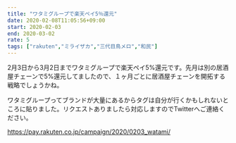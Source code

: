 ```yaml
---
title: "ワタミグループで楽天ペイ5％還元"
date: 2020-02-08T11:05:56+09:00
start: 2020-02-03
end: 2020-03-02
rate: 5
tags: ["rakuten","ミライザカ","三代目鳥メロ","和民"]
---
```


2月3日から3月2日までワタミグループで楽天ペイ5%還元です。先月は別の居酒屋チェーンで5%還元してましたので、１ヶ月ごとに居酒屋チェーンを開拓する戦略でしょうかね。

ワタミグループってブランドが大量にあるからタグは自分が行くかもしれないところに貼りました。リクエストありましたら対応しますのでTwitterへご連絡ください。

https://pay.rakuten.co.jp/campaign/2020/0203_watami/
